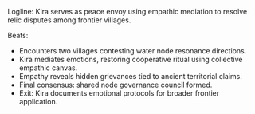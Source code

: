 ﻿---
series: 4
novella: 2
file: S4N2_CH03
type: chapter
pov: Kira
setting: Empathic liaison post â€“ peace envoy
word_target_min: 1201
word_target_max: 2299
status: outline
---
Logline: Kira serves as peace envoy using empathic mediation to resolve relic disputes among frontier villages.

Beats:
- Encounters two villages contesting water node resonance directions.
- Kira mediates emotions, restoring cooperative ritual using collective empathic canvas.
- Empathy reveals hidden grievances tied to ancient territorial claims.
- Final consensus: shared node governance council formed.
- Exit: Kira documents emotional protocols for broader frontier application.